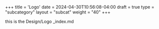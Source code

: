 +++
title = 'Logo'
date = 2024-04-30T10:56:08-04:00
draft = true
type = "subcategory"
layout = "subcat"
weight = "40"
+++

this is the Design/Logo _index.md